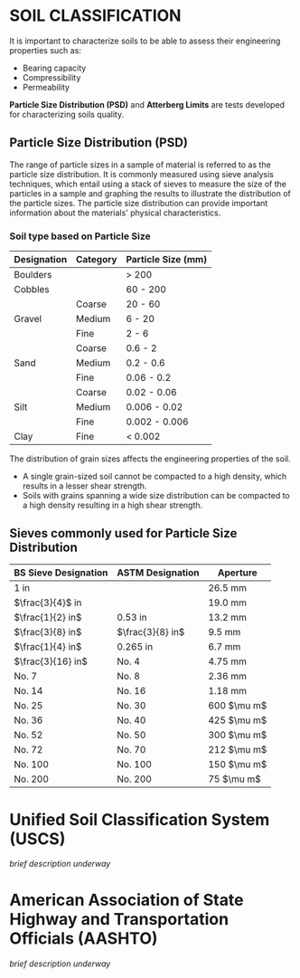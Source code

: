# SOIL CLASSIFICATION

It is important to characterize soils to be able to assess their engineering properties such as:

- Bearing capacity
- Compressibility
- Permeability

**Particle Size Distribution (PSD)** and **Atterberg Limits** are tests developed for characterizing soils quality.

## Particle Size Distribution (PSD)

The range of particle sizes in a sample of material is referred to as the particle size distribution. It is commonly measured using sieve analysis techniques, which entail using a stack of sieves to measure the size of the particles in a sample and graphing the results to illustrate the distribution of the particle sizes. The particle size distribution can provide important information about the materials' physical characteristics.

### Soil type based on Particle Size

<table>
    <thead>
        <tr>
            <th>Designation</th>
            <th>Category</th>
            <th>Particle Size (mm)</th>
        </tr>
    </thead>
    <tbody>
        <tr>
            <td>Boulders</td>
            <td></td>
            <td>> 200</td>
        </tr>
        <tr>
            <td>Cobbles</td>
            <td></td>
            <td>60 - 200</td>
        </tr>
        <tr>
            <td rowspan="3">Gravel</td>
            <td>Coarse</td>
            <td>20 - 60</td>
        </tr>
        <tr>
            <td>Medium</td>
            <td>6 - 20</td>
        </tr>
        <tr>
            <td>Fine</td>
            <td>2 - 6</td>
        </tr>
        <tr>
            <td rowspan="3">Sand</td>
            <td>Coarse</td>
            <td>0.6 - 2</td>
        </tr>
        <tr>
            <td>Medium</td>
            <td>0.2 - 0.6</td>
        </tr>
        <tr>
            <td>Fine</td>
            <td>0.06 - 0.2</td>
        </tr>
        <tr>
            <td rowspan="3">Silt</td>
            <td>Coarse</td>
            <td>0.02 - 0.06</td>
        </tr>
        <tr>
            <td>Medium</td>
            <td>0.006 - 0.02</td>
        </tr>
        <tr>
            <td>Fine</td>
            <td>0.002 - 0.006</td>
        </tr>
        <tr>
            <td>Clay</td>
            <td>Fine</td>
            <td>< 0.002</td>
        <tr>
    </tbody>
</table>

The distribution of grain sizes affects the engineering properties of the soil.

- A single grain-sized soil cannot be compacted to a high density, which results in a lesser shear strength.
- Soils with grains spanning a wide size distribution can be compacted to a high density resulting in a high shear strength.

## Sieves commonly used for Particle Size Distribution

<table>
    <thead>
        <tr>
            <th>BS Sieve Designation</th>
            <th>ASTM Designation</th>
            <th>Aperture</th>
        </tr>
    </thead>
    <tbody>
        <tr>
            <td>1 in</td>
            <td></td>
            <td>26.5 mm</td>
        </tr>
        <tr>
            <td>$\frac{3}{4}$ in</td>
            <td></td>
            <td>19.0 mm</td>
        </tr>
        <tr>
            <td>$\frac{1}{2} in$</td>
            <td>0.53 in</td>
            <td>13.2 mm</td>
        </tr>
        <tr>
            <td>$\frac{3}{8} in$</td>
            <td>$\frac{3}{8} in$</td>
            <td>9.5 mm</td>
        </tr>
        <tr>
            <td>$\frac{1}{4} in$</td>
            <td>0.265 in</td>
            <td>6.7 mm</td>
        </tr>
        <tr>
            <td>$\frac{3}{16} in$</td>
            <td>No. 4</td>
            <td>4.75 mm</td>
        </tr>
        <tr>
            <td>No. 7</td>
            <td>No. 8</td>
            <td>2.36 mm</td>
        </tr>
        <tr>
            <td>No. 14</td>
            <td>No. 16</td>
            <td>1.18 mm</td>
        </tr>
        <tr>
            <td>No. 25</td>
            <td>No. 30</td>
            <td>600 $\mu m$</td>
        </tr>
        <tr>
            <td>No. 36</td>
            <td>No. 40</td>
            <td>425 $\mu m$</td>
        </tr>
        <tr>
            <td>No. 52</td>
            <td>No. 50</td>
            <td>300 $\mu m$</td>
        </tr>
        <tr>
            <td>No. 72</td>
            <td>No. 70</td>
            <td>212 $\mu m$</td>
        </tr>
        <tr>
            <td>No. 100</td>
            <td>No. 100</td>
            <td>150 $\mu m$</td>
        </tr>
        <tr>
            <td>No. 200</td>
            <td>No. 200</td>
            <td>75 $\mu m$</td>
        </tr>
    </tbody>
</table>

# Unified Soil Classification System (USCS)

_brief description underway_

# American Association of State Highway and Transportation Officials (AASHTO)

_brief description underway_
